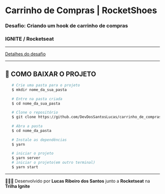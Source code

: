 <h1> Carrinho de Compras | RocketShoes</h1>
<h3> Desafio: Criando um hook de carrinho de compras</h3>
<h3> IGNITE / Rocketseat</h3>

---

[Detalhes do desafio ](https://www.notion.so/Desafio-01-Criando-um-hook-de-carrinho-de-compras-5769216778794019a83f544e79167b12)<br>

---

## 📁 COMO BAIXAR O PROJETO
```bash
   # Crie uma pasta para o projeto
   $ mkdir nome_da_sua_pasta
   
   # Entre na pasta criada
   $ cd nome_da_sua_pasta
   
   # Clone o repositório
   $ git clone https://github.com/DevDosSantosLucas/carrinho_de_compras.git
   
   # Abra a pasta
   $ cd nome_da_pasta
   
   # Instale as dependências
   $ yarn
   
   # iniciar o projeto
   $ yarn server
   # iniciar o projeto(em outro terminal)
   $ yarn start
````

---
 👨🏻‍💻 Desenvolvido por **Lucas Ribeiro dos Santos** junto a **Rocketseat** na **Trilha Ignite** 
